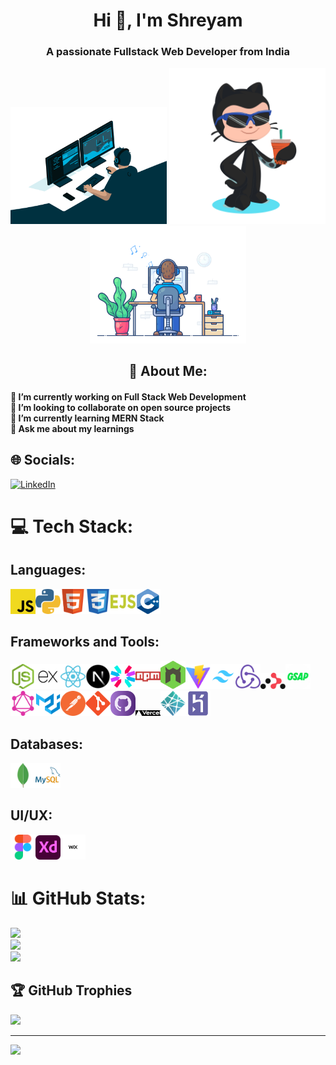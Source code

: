 <h1 align="center">Hi 👋, I'm Shreyam</h1>
<h3 align="center">A passionate Fullstack Web Developer from India</h3>
<div align="center">
    <img width="250" src="./GIFs/1st.gif" alt="">
    <img width="250" src="./GIFs/octocat-1748943139017.png" alt="">
    <img width="250" src="./GIFs/2nd.gif" alt="">
</div>

<h2 align="center"> 💫 About Me:</h1>
<h4>🔭 I’m currently working on Full Stack Web Development<br>👯 I’m looking to collaborate on open source projects<br>🌱 I’m currently learning MERN Stack<br>💬 Ask me about my learnings</h3>


## 🌐 Socials:
[![LinkedIn](https://img.shields.io/badge/LinkedIn-%230077B5.svg?logo=linkedin&logoColor=white)](https://linkedin.com/in/shreyam-sharma) 

# 💻 Tech Stack:
## Languages: ##
<img width="40" style="margin: 10;" src="./Tech Logos/javascript.svg" alt=""><img width="40" style="margin: 10;" src="./Tech Logos/python.svg" alt=""><img width="40" style="margin: 10;" src="./Tech Logos/html.svg" alt=""><img width="40" style="margin: 10;" src="./Tech Logos/css-alt.svg" alt=""><img width="40" style="margin: 10;" src="./Tech Logos/ejs.svg" alt=""><img width="40" style="margin: 10;" src="./Tech Logos/cplusplus-original.svg" alt="">

## Frameworks and Tools: ##
<img width="40" style="margin: 10;" src="./Tech Logos/node-js.svg" alt=""><img width="40" style="margin: 10;" src="./Tech Logos/express-js.svg" alt=""><img width="40" style="margin: 10;" src="./Tech Logos/react.svg" alt=""><img width="40" style="margin: 10;" src="./Tech Logos/nextjs_icon_dark.svg" alt=""><img width="40" style="margin: 10;" src="./Tech Logos/jwt.svg" alt=""><img width="40" style="margin: 10;" src="./Tech Logos/npm.svg" alt=""><img width="40" style="margin: 10;" src="./Tech Logos/nodemon.svg" alt=""><img width="40" style="margin: 10;" src="./Tech Logos/vitejs.svg" alt=""><img width="40" style="margin: 10;" src="./Tech Logos/tailwind-css.svg" alt=""><img width="40" style="margin: 10;" src="./Tech Logos/redux.svg" alt=""><img width="40" style="margin: 10;" src="./Tech Logos/reactrouter.svg" alt=""><img width="40" style="margin: 10;" src="./Tech Logos/GSAP.svg" alt=""><img width="40" style="margin: 10;" src="./Tech Logos/graphql.svg" alt=""><img width="40" style="margin: 10;" src="./Tech Logos/material-ui.svg" alt=""><img width="40" style="margin: 10;" src="./Tech Logos/postman.svg" alt=""><img width="40" style="margin: 10;" src="./Tech Logos/git.svg" alt=""><img width="40" style="margin: 10;" src="./Tech Logos/github.svg" alt=""><img style="filter: invert(1);" width="40" style="margin: 10;" src="./Tech Logos/vercel.svg" alt=""><img width="40" style="margin: 10;" src="./Tech Logos/netlify.svg" alt=""><img width="40" style="margin: 10;" src="./Tech Logos/heroku.svg" alt="">

## Databases: ##
<img width="40" style="margin: 10;" src="./Tech Logos/mongodb.svg" alt=""><img width="40" style="margin: 10;" src="./Tech Logos/mysql.svg" alt="">

## UI/UX: ##
<img width="40" style="margin: 10;" src="./Tech Logos/figma.svg" alt=""><img width="40" style="margin: 10;" src="./Tech Logos/adobe-xd.svg" alt=""><img width="40" style="margin: 10;" src="./Tech Logos/wix.svg" alt="">

# 📊 GitHub Stats:
![](https://github-readme-stats.vercel.app/api?username=shreyam205&theme=codeSTACKr&hide_border=false&include_all_commits=false&count_private=true)<br/>
![](https://nirzak-streak-stats.vercel.app/?user=shreyam205&theme=codeSTACKr&hide_border=false)<br/>
![](https://github-readme-stats.vercel.app/api/top-langs/?username=shreyam205&theme=codeSTACKr&hide_border=false&include_all_commits=false&count_private=true&layout=compact)

## 🏆 GitHub Trophies
![](https://github-profile-trophy.vercel.app/?username=shreyam205&theme=apprentice&no-frame=true&no-bg=false&margin-w=4)

---
[![](https://visitcount.itsvg.in/api?id=shreyam205&icon=0&color=0)](https://visitcount.itsvg.in)

<!-- Proudly created with GPRM ( https://gprm.itsvg.in ) -->
